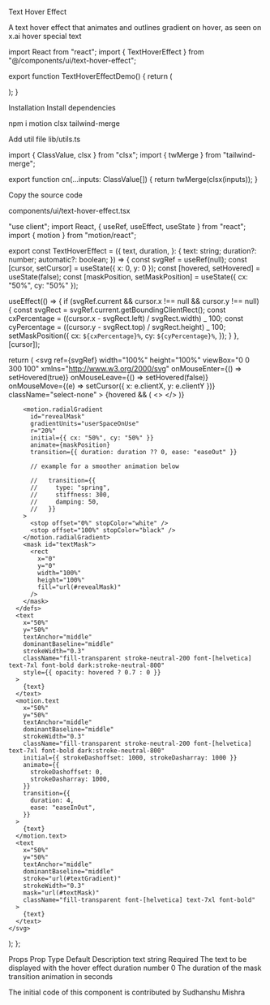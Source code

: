 Text Hover Effect

A text hover effect that animates and outlines gradient on hover, as seen on x.ai
hover
special
text

import React from "react";
import { TextHoverEffect } from "@/components/ui/text-hover-effect";

export function TextHoverEffectDemo() {
return (
<div className="h-[40rem] flex items-center justify-center">
<TextHoverEffect text="ACET" />
</div>
);
}

Installation
Install dependencies

npm i motion clsx tailwind-merge

Add util file
lib/utils.ts

import { ClassValue, clsx } from "clsx";
import { twMerge } from "tailwind-merge";

export function cn(...inputs: ClassValue[]) {
return twMerge(clsx(inputs));
}

Copy the source code

components/ui/text-hover-effect.tsx

"use client";
import React, { useRef, useEffect, useState } from "react";
import { motion } from "motion/react";

export const TextHoverEffect = ({
text,
duration,
}: {
text: string;
duration?: number;
automatic?: boolean;
}) => {
const svgRef = useRef<SVGSVGElement>(null);
const [cursor, setCursor] = useState({ x: 0, y: 0 });
const [hovered, setHovered] = useState(false);
const [maskPosition, setMaskPosition] = useState({ cx: "50%", cy: "50%" });

useEffect(() => {
if (svgRef.current && cursor.x !== null && cursor.y !== null) {
const svgRect = svgRef.current.getBoundingClientRect();
const cxPercentage = ((cursor.x - svgRect.left) / svgRect.width) _ 100;
const cyPercentage = ((cursor.y - svgRect.top) / svgRect.height) _ 100;
setMaskPosition({
cx: `${cxPercentage}%`,
cy: `${cyPercentage}%`,
});
}
}, [cursor]);

return (
<svg
ref={svgRef}
width="100%"
height="100%"
viewBox="0 0 300 100"
xmlns="http://www.w3.org/2000/svg"
onMouseEnter={() => setHovered(true)}
onMouseLeave={() => setHovered(false)}
onMouseMove={(e) => setCursor({ x: e.clientX, y: e.clientY })}
className="select-none" >
<defs>
<linearGradient
          id="textGradient"
          gradientUnits="userSpaceOnUse"
          cx="50%"
          cy="50%"
          r="25%"
        >
{hovered && (
<>
<stop offset="0%" stopColor="#eab308" />
<stop offset="25%" stopColor="#ef4444" />
<stop offset="50%" stopColor="#3b82f6" />
<stop offset="75%" stopColor="#06b6d4" />
<stop offset="100%" stopColor="#8b5cf6" />
</>
)}
</linearGradient>

        <motion.radialGradient
          id="revealMask"
          gradientUnits="userSpaceOnUse"
          r="20%"
          initial={{ cx: "50%", cy: "50%" }}
          animate={maskPosition}
          transition={{ duration: duration ?? 0, ease: "easeOut" }}

          // example for a smoother animation below

          //   transition={{
          //     type: "spring",
          //     stiffness: 300,
          //     damping: 50,
          //   }}
        >
          <stop offset="0%" stopColor="white" />
          <stop offset="100%" stopColor="black" />
        </motion.radialGradient>
        <mask id="textMask">
          <rect
            x="0"
            y="0"
            width="100%"
            height="100%"
            fill="url(#revealMask)"
          />
        </mask>
      </defs>
      <text
        x="50%"
        y="50%"
        textAnchor="middle"
        dominantBaseline="middle"
        strokeWidth="0.3"
        className="fill-transparent stroke-neutral-200 font-[helvetica] text-7xl font-bold dark:stroke-neutral-800"
        style={{ opacity: hovered ? 0.7 : 0 }}
      >
        {text}
      </text>
      <motion.text
        x="50%"
        y="50%"
        textAnchor="middle"
        dominantBaseline="middle"
        strokeWidth="0.3"
        className="fill-transparent stroke-neutral-200 font-[helvetica] text-7xl font-bold dark:stroke-neutral-800"
        initial={{ strokeDashoffset: 1000, strokeDasharray: 1000 }}
        animate={{
          strokeDashoffset: 0,
          strokeDasharray: 1000,
        }}
        transition={{
          duration: 4,
          ease: "easeInOut",
        }}
      >
        {text}
      </motion.text>
      <text
        x="50%"
        y="50%"
        textAnchor="middle"
        dominantBaseline="middle"
        stroke="url(#textGradient)"
        strokeWidth="0.3"
        mask="url(#textMask)"
        className="fill-transparent font-[helvetica] text-7xl font-bold"
      >
        {text}
      </text>
    </svg>

);
};

Props
Prop Type Default Description
text string Required The text to be displayed with the hover effect
duration number 0 The duration of the mask transition animation in seconds

The initial code of this component is contributed by Sudhanshu Mishra
